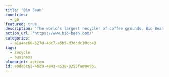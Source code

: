 ```yaml
---
title: 'Bio Bean'
countries:
  - gb
featured: true
description: 'The world’s largest recycler of coffee grounds, Bio Bean recycle spent coffee grounds into sustainable products, like coffee logs for fires, and other biomass fuel.'
action_url: 'https://www.bio-bean.com/'
categories:
  - a1a4ac88-627d-4bc7-a5b5-d3dcdc10cc43
tags:
  - recycle
  - business
blueprint: action
id: e0de5c63-4b29-4843-a538-8255fa00e9b1
---
```

